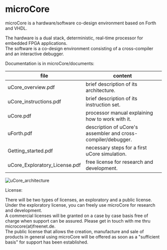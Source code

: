 # microCore
microCore is a hardware/software co-design environment based on Forth and VHDL.

The hardware is a dual stack, deterministic, real-time processor for embedded FPGA applications.<BR>
The software is a co-design environment consisting of a cross-compiler and an interactive debugger.

Documentation is in microCore/documents:

file | content
------------ | -------------
uCore_overview.pdf | brief description of its architecture.<BR>
uCore_instructions.pdf | brief description of its instruction set.<BR>
uCore.pdf | processor manual explaining how to work with it.<BR>
uForth.pdf | description of uCore's assembler and cross-compiler/debugger.<BR>
Getting_started.pdf | necessary steps for a first uCore simulation.<BR>
uCore_Exploratory_License.pdf | free license for research and development.

![uCore_architecture](https://user-images.githubusercontent.com/77505995/105734708-36113400-5f33-11eb-819f-f72972bb19c1.jpg)

License:

There will be two types of licenses, an exploratory and a public license.<BR>
Under the exploratory license, you can freely use microCore for research and development.<BR>
A commercial licenses will be granted on a case by case basis free of charge when support can be assured. Please get in touch with me thru microcore(at)freenet.de.<BR>
The public license that allows the creation, manufacture and sale of products in general using microCore will be offered as soon as a "sufficient basis" for support has been established.
